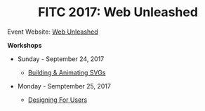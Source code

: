 <h1 align="center">FITC 2017: Web Unleashed</h1>

Event Website: [Web Unleashed](http://fitc.ca/event/webu17/)

**Workshops**
* Sunday - September 24, 2017
    * [Building & Animating SVGs](https://github.com/aaronte/web-unleashed-2017/tree/master/svg-workshop)
 
* Monday - Semptember 25, 2017
    * [Designing For Users](https://github.com/aaronte/web-unleashed-2017/tree/master/designing-for-users)
